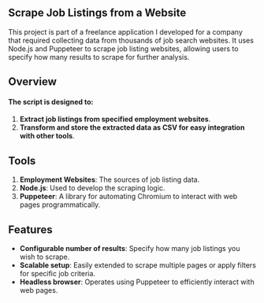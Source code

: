 ## Scrape Job Listings from a Website

This project is part of a freelance application I developed for a company that required collecting data from thousands of job search websites. It uses Node.js and Puppeteer to scrape job listing websites, allowing users to specify how many results to scrape for further analysis.

## Overview

#### The script is designed to:

1. **Extract job listings from specified employment websites**.
2. **Transform and store the extracted data as CSV for easy integration with other tools**.

## Tools
1. **Employment Websites**: The sources of job listing data.
2. **Node.js**: Used to develop the scraping logic.
3. **Puppeteer**: A library for automating Chromium to interact with web pages programmatically.

## Features
- **Configurable number of results**: Specify how many job listings you wish to scrape.
- **Scalable setup**: Easily extended to scrape multiple pages or apply filters for specific job criteria.
- **Headless browser**: Operates using Puppeteer to efficiently interact with web pages.
